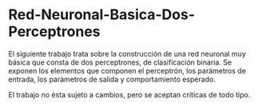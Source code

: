 # Red-Neuronal-Basica-Dos-Perceptrones
El siguiente trabajo trata sobre la construcción de una red neuronal muy básica que consta de dos perceptrones, de clasificación binaria.
Se exponen los elementos que componen el perceptrón, los parámetros de entrada, los parámetros de salida y comportamiento esperado.

El trabajo no ésta sujeto a cambios, pero se aceptan críticas de todo tipo.
